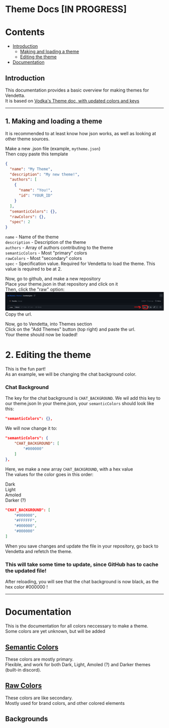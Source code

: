 # Theme Docs [IN PROGRESS]

# Contents

- [Introduction](#introduction)
  - [Making and loading a theme](#making-and-loading-a-theme)
  - [Editing the theme](#editing-the-theme)
- [Documentation](#documentation)

## Introduction

This documentation provides a basic overview for making themes for Vendetta.  
It is based on [Vodka's Theme doc, with updated colors and keys](https://vodkamartini.notion.site/vodkamartini/Vendetta-Theme-Docs-b240b7d7a1dd4120933d7f7679265c42)

---

## 1. Making and loading a theme

It is recommended to at least know how json works, as well as looking at other theme sources.

Make a new .json file (example, `mytheme.json`)  
Then copy paste this template

```json
{
  "name": "My Theme",
  "description": "My new theme!",
  "authors": [
    {
      "name": "You!",
      "id": "YOUR_ID"
    }
  ],
  "semanticColors": {},
  "rawColors": {},
  "spec": 2
}
```

`name` - Name of the theme  
`description` - Description of the theme  
`authors` - Array of authors contributing to the theme  
`semanticColors` - Most "primary" colors  
`rawColors` - Most "secondary" colors  
`spec` - Specification value. Required for Vendetta to load the theme. This value is required to be at 2.

Now, go to github, and make a new repository  
Place your theme.json in that repository and click on it  
Then, click the "raw" option:
![Alt text](img/raw_option.png)  
Copy the url.

Now, go to Vendetta, into Themes section  
Click on the "Add Themes" button (top right) and paste the url.  
Your theme should now be loaded!

# 2. Editing the theme

This is the fun part!  
As an example, we will be changing the chat background color.

### Chat Background

The key for the chat background is `CHAT_BACKGROUND`. We wil add this key to our theme.json
In your theme.json, your `semanticColors` should look like this:

```json
"semanticColors": {},
```

We will now change it to:

```json
"semanticColors": {
    "CHAT_BACKGROUND": [
        "#000000"
    ]
},
```

Here, we make a new array `CHAT_BACKGROUND`, with a hex value  
The values for the color goes in this order:

Dark  
Light  
Amoled  
Darker (?)

```json
"CHAT_BACKGROUND": [
    "#000000",
    "#FFFFFF",
    "#000000",
    "#000000"
]
```

When you save changes and update the file in your repository, go back to Vendetta and refetch the theme.

### This will take some time to update, since GitHub has to cache the updated file!

After reloading, you will see that the chat background is now black, as the hex color #000000 !

---

# Documentation

This is the documentation for all colors neccessary to make a theme.  
Some colors are yet unknown, but will be added

## [Semantic Colors](https://github.com/Panniku/vd-themes/blob/main/docs/semantic_colors.md)

These colors are mostly primary.  
Flexible, and work for both Dark, Light, Amoled (?) and Darker themes (built-in discord).

## [Raw Colors](https://github.com/Panniku/vd-themes/blob/main/docs/raw_colors.md)

These colors are like secondary.  
Mostly used for brand colors, and other colored elements

## Backgrounds
